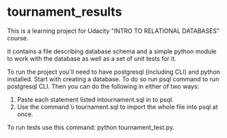 # tournament_results
This is a learning project for Udacity "INTRO TO RELATIONAL DATABASES" course.

It contains a file describing database schema and a simple python module to work with the database as well as a set of unit tests for it.

To run the project you'll need to have postgresql (including CLI) and python installed.
Start with creating a database. To do so run psql command to run postgresql CLI. Then you can do the following in either of two ways:

1. Paste each statement listed intournament.sql in to psql.
2. Use the command \i tournament.sql to import the whole file into psql at once.

To run tests use this command: python tournament_test.py.
